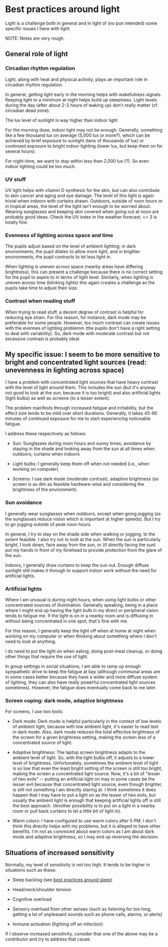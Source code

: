 # Best practices around light

Light is a challenge both in general and in light of (no pun intended)
some specific issues I have with light.

NOTE: Notes are very rough.

## General role of light

### Circadian rhythm regulation

Light, along with heat and physical activity, plays an important role
in circadian rhythm regulation.

In general, getting light early in the morning helps with wakefulness
signals. Keeping light to a minimum at night helps build up
sleepiness. Light levels during the day (after about 2-3 hours of
waking up) don't really matter (cf. circadian dead zone).

The lux level of sunlight is way higher than indoor light

For the morning dose, indoor light may not be enough. Generally,
something like a few thousand lux on average (5,000 lux or more?), which can be
achieved by brief exposure to sunlight (tens of thousands of lux) or
continued exposure to bright indoor lighting (lower lux, but keep them
on for several hours).

For night-time, we want to stay within less than 2,000 lux (?). So
even indoor lighting could be too much.

### UV stuff

UV light helps with vitamin D synthesis for the skin, but can also
contribute to skin cancer and aging and eye damage. The level of this
light is again trivial when indoors with curtains drawn. Outdoors,
outside of noon hours or in tropical areas, the level of the light
isn't enough to be worried about. Wearing sunglasses and keeping skin
covered when going out at noon are probably good ideas. Check the UV
index in the weather forecast; <= 3 is totally fine.

### Evenness of lighting across space and time

The pupils adjust based on the level of ambient lighting; in dark
environments, the pupil dilates to allow more light, and in brighter
environments, the pupil contracts to let less light in.

When lighting is uneven across space (nearby areas have differing
brightness), this can present a challenge because there is no correct
setting for the pupil to aspire to in terms of light level. Similarly,
when lighting is uneven across time (blinking lights) this again
creates a challenge as the pupils take time to adjust their size.

### Contrast when reading stuff

When trying to read stuff, a decent degree of contrast is helpful for
reducing eye strain. For this reason, for instance, dark mode may be
preferable for some people. However, too much contrast can create
issues with the evennes of lighting problemm (the pupils don't have a
right setting to deal with variability). So, dark mode with moderate
contrast but not excessive contrast is probably ideal.

## My specific issue: I seem to be more sensitive to bright and concentrated light sources (read: unevenness in lighting across space)

I have a problem with concentrated light sources that have heavy
contrast with the level of light around them. This includes the sun
(but it's anyway not good to look at the sun, because it is too
bright) and also artificial lights (light bulbs) as well as screens
(to a lesser extent).

The problem manifests through increased fatigue and irritability, but
the effect size tends to be mild over short durations. Generally, it
takes 45-90 minutes of continued exposure for me to start experiencing
noticeable fatigue.

I address these respectively as follows:

* Sun: Sunglasses during noon hours and sunny times; avoidance by
  staying in the shade and looking away from the sun at all times when
  outdoors; curtains when indoors

* Light bulbs: I generally keep them off when not needed (i.e., when
  working on computer)

* Screens: I use dark mode (moderate contrast), adaptive brightness
  (so screen is as dim as feasible hardware-wise and considering the
  brightness of the environment).

### Sun avoidance

I generally wear sunglasses when outdoors, except when going jogging
(as the sunglasses reduce vision which is important at higher
speeds). But I try to go jogging outside of peak noon hours.

In general, I try to stay on the shade side when walking or jogging,
to the extent feasible. I also try not to look at the sun. When the
sun is particularly bright, I look down, face away from the sun, or
(if directly facing the sun) put my hands in front of my forehead to
provide protection from the glare of the sun.

Indoors, I generally draw curtains to keep the sun out. Enough diffuse
sunlight still makes it through to support indoor work without the
need for artificial lights.

### Artificial lights

Where I am unusual is during night hours, when using light bulbs or
other concentrated sources of illumination. Generally speaking, being
in a place where I might end up having the light bulb in my direct or
peripheral vision tends to fatigue me. If the light is on in a nearby
room and is diffusing in without being concentrated in one spot,
that's fine with me.

For this reason, I generally keep the light off when at home at night
when working on my computer or when thinking about something where I
don't need to look at anything.

I do need to put the light on when eating, doing post-meal cleanup, or
doing other things that require the use of light.

In group settings in social situations, I am able to ramp up enough
sympathetic drive to keep the fatigue at bay (although communal areas
are in some cases better because they have a wider and more diffuse
system of lighting, they can also have really powerful concentrated
light sources sometimes). However, the fatigue does eventually come
back to me later.

### Screen coping: dark mode, adaptive brightness

For screens, I use two tools:

* Dark mode: Dark mode is helpful particularly in the context of low
  levels of ambient light, because with low ambient light, it's easier
  to read text in dark mode. Also, dark mode reduces the total
  effective brightness of the screen for a given brightness setting,
  making the screen less of a concentrated source of light.

* Adaptive brightness: The laptop screen brightness adapts to the
  ambient level of light. So, with the light bulbs off, it adjusts to
  a lower level of brightness. Unfortunately, sometimes the ambient
  level of light is so low that even the least bright setting of the
  screen is still too bright, making the screen a concentrated light
  source. Now, it's a bit of "lesser of two evils" -- putting an
  artificial light on may in some cases be the lesser evil because
  that concentrated light source, even though brighter, is still not
  something I am directly staring at. I think sometimes it does happen
  that I may have to put a light on as the lesser of two evils, but
  usually the ambient light is enough that keeping artificial lights
  off is still the best approach. (Another possibility is to put on a
  light in a nearby room or pull back curtains to let a little bit of
  light in).

* Warm colors: I have configured to use warm colors after 5 PM. I
  don't think this directly helps with my problems, but it is alleged
  to have other benefits. I'm not as convinced about warm colors as I
  am about dark mode and adaptive brightness, so I may end up
  reversing the decision.

## Situations of increased sensitivity

Normally, my level of sensitivity is not too high. It tends to be
higher in situations such as these:

* Sleep backlog (see [best practices around sleep](best-practices-around-sleep.md))

* Head/neck/shoulder tension

* Cognitive overload

* Sensory overload from other senses (such as listening for too long,
  getting a lot of unpleasant sounds such as phone calls, alarms, or
  alerts)

* Immune activation (fighting off an infection)

If I observe increased sensitivity, consider that one of the above may
be a contributor and try to address that cause.

